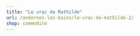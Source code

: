 ```yaml
---
title: "Le vrac de Mathilde"
url: /andernos-les-bains/le-vrac-de-mathilde-2/
shop: commodité
---
```

